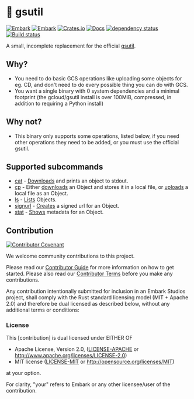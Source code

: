 # 🚙 gsutil

[![Embark](https://img.shields.io/badge/embark-open%20source-blueviolet.svg)](https://embark.dev)
[![Embark](https://img.shields.io/badge/discord-ark-%237289da.svg?logo=discord)](https://discord.gg/dAuKfZS)
[![Crates.io](https://img.shields.io/crates/v/gsutil.svg)](https://crates.io/crates/gsutil)
[![Docs](https://docs.rs/gsutil/badge.svg)](https://docs.rs/gsutil)
[![dependency status](https://deps.rs/repo/github/EmbarkStudios/gsutil/status.svg)](https://deps.rs/repo/github/EmbarkStudios/gsutil)
[![Build status](https://github.com/EmbarkStudios/gsutil/workflows/CI/badge.svg)](https://github.com/EmbarkStudios/gsutil/actions)

A small, incomplete replacement for the official [gsutil](https://cloud.google.com/storage/docs/gsutil).

## Why?

* You need to do basic GCS operations like uploading some objects for eg. CD, and don't need to do every possible thing you can do with GCS.
* You want a single binary with 0 system dependencies and a minimal footprint (the gcloud/gsutil install is over 100MiB, compressed, in addition to requiring a Python install)

## Why not?

* This binary only supports some operations, listed below, if you need other operations they need to be added, or you must use the official gsutil.

## Supported subcommands

* [cat](src/cat.rs) - [Downloads](https://docs.rs/tame-gcs/latest/tame_gcs/objects/struct.Object.html#method.download) and prints an object to stdout.
* [cp](src/cp.rs) - Either [downloads](https://docs.rs/tame-gcs/latest/tame_gcs/objects/struct.Object.html#method.download) an Object and stores it in a local file, or [uploads](https://docs.rs/tame-gcs/latest/tame_gcs/objects/struct.Object.html#method.insert_multipart) a local file as an Object.
* [ls](src/ls.rs) - [Lists](https://docs.rs/tame-gcs/latest/tame_gcs/objects/struct.Object.html#method.list) Objects.
* [signurl](src/signurl.rs) - [Creates](https://docs.rs/tame-gcs/latest/tame_gcs/signed_url/struct.UrlSigner.html) a signed url for an Object.
* [stat](src/stat.rs) - [Shows](https://docs.rs/tame-gcs/latest/tame_gcs/objects/struct.Object.html#method.get) metadata for an Object.

## Contribution

[![Contributor Covenant](https://img.shields.io/badge/contributor%20covenant-v1.4-ff69b4.svg)](../main/CODE_OF_CONDUCT.md)

We welcome community contributions to this project.

Please read our [Contributor Guide](CONTRIBUTING.md) for more information on how to get started.
Please also read our [Contributor Terms](CONTRIBUTING.md/#Contributor-Terms) before you make any contributions.

Any contribution intentionally submitted for inclusion in an Embark Studios project, shall comply with the Rust standard licensing model (MIT + Apache 2.0) and therefore be dual licensed as described below, without any additional terms or conditions:

### License

This [contribution] is dual licensed under EITHER OF

* Apache License, Version 2.0, ([LICENSE-APACHE](LICENSE-APACHE) or http://www.apache.org/licenses/LICENSE-2.0)
* MIT license ([LICENSE-MIT](LICENSE-MIT) or http://opensource.org/licenses/MIT)

at your option.

For clarity, "your" refers to Embark or any other licensee/user of the contribution.
